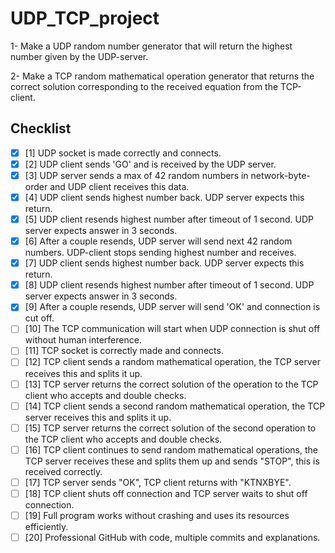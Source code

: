 # UDP_TCP_project
1- Make a UDP random number generator that will return the highest number given by the UDP-server.

2- Make a TCP random mathematical operation generator that returns the correct solution corresponding to the received equation from the TCP-client.

## Checklist

- [x] [1] UDP socket is made correctly and connects.
- [x] [2] UDP client sends 'GO' and is received by the UDP server.
- [x] [3] UDP server sends a max of 42 random numbers in network-byte-order and UDP client receives this data.
- [x] [4] UDP client sends highest number back. UDP server expects this return.
- [x] [5] UDP client resends highest number after timeout of 1 second. UDP server expects answer in 3 seconds.
- [x] [6] After a couple resends, UDP server will send next 42 random numbers. UDP-client stops sending highest number and receives.
- [x] [7] UDP client sends highest number back. UDP server expects this return.
- [x] [8] UDP client resends highest number after timeout of 1 second. UDP server expects answer in 3 seconds.
- [x] [9] After a couple resends, UDP server will send 'OK' and connection is cut off.
- [ ] [10] The TCP communication will start when UDP connection is shut off without human interference.
- [ ] [11] TCP socket is correctly made and connects.
- [ ] [12] TCP client sends a random mathematical operation, the TCP server receives this and splits it up.
- [ ] [13] TCP server returns the correct solution of the operation to the TCP client who accepts and double checks.
- [ ] [14] TCP client sends a second random mathematical operation, the TCP server receives this and splits it up.
- [ ] [15] TCP server returns the correct solution of the second operation to the TCP client who accepts and double checks.
- [ ] [16] TCP client continues to send random mathematical operations, the TCP server receives these and splits them up and sends "STOP", this is received correctly.
- [ ] [17] TCP server sends "OK", TCP client returns with "KTNXBYE".
- [ ] [18] TCP client shuts off connection and TCP server waits to shut off connection.
- [ ] [19] Full program works without crashing and uses its resources efficiently.
- [ ] [20] Professional GitHub with code, multiple commits and explanations.
